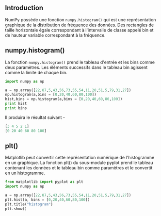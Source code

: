 ## Introduction

NumPy possède une fonction ```numpy.histogram()``` qui est une représentation graphique de la distribution de fréquence des données. Des rectangles de taille horizontale égale correspondant à l'intervalle de classe appelé bin et de hauteur variable correspondant à la fréquence.

## numpy.histogram()

La fonction ```numpy.histogram()``` prend le tableau d'entrée et les bins comme deux paramètres. Les éléments successifs dans le tableau bin agissent comme la limite de chaque bin.

```python
import numpy as np 

a = np.array([22,87,5,43,56,73,55,54,11,20,51,5,79,31,27]) 
np.histogram(a,bins = [0,20,40,60,80,100]) 
hist,bins = np.histogram(a,bins = [0,20,40,60,80,100]) 
print hist 
print bins
```

Il produira le résultat suivant -

```python
[3 4 5 2 1]
[0 20 40 60 80 100]
```

## plt()

Matplotlib peut convertir cette représentation numérique de l'histogramme en un graphique. La fonction plt() du sous-module pyplot prend le tableau contenant les données et le tableau bin comme paramètres et le convertit en un histogramme.

```python
from matplotlib import pyplot as plt 
import numpy as np  

a = np.array([22,87,5,43,56,73,55,54,11,20,51,5,79,31,27]) 
plt.hist(a, bins = [0,20,40,60,80,100]) 
plt.title("histogram") 
plt.show()
```